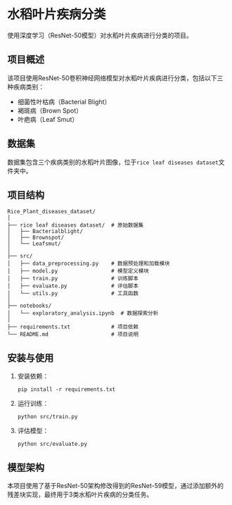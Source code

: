 # 水稻叶片疾病分类

使用深度学习（ResNet-50模型）对水稻叶片疾病进行分类的项目。

## 项目概述

该项目使用ResNet-50卷积神经网络模型对水稻叶片疾病进行分类，包括以下三种疾病类别：
- 细菌性叶枯病（Bacterial Blight）
- 褐斑病（Brown Spot）
- 叶疤病（Leaf Smut）

## 数据集

数据集包含三个疾病类别的水稻叶片图像，位于`rice leaf diseases dataset`文件夹中。

## 项目结构

```
Rice_Plant_diseases_dataset/
│
├── rice leaf diseases dataset/  # 原始数据集
│   ├── Bacterialblight/
│   ├── Brownspot/
│   └── Leafsmut/
│
├── src/
│   ├── data_preprocessing.py    # 数据预处理和加载模块
│   ├── model.py                 # 模型定义模块
│   ├── train.py                 # 训练脚本
│   ├── evaluate.py              # 评估脚本
│   └── utils.py                 # 工具函数
│
├── notebooks/
│   └── exploratory_analysis.ipynb  # 数据探索分析
│
├── requirements.txt             # 项目依赖
└── README.md                    # 项目说明
```

## 安装与使用

1. 安装依赖：
   ```
   pip install -r requirements.txt
   ```

2. 运行训练：
   ```
   python src/train.py
   ```

3. 评估模型：
   ```
   python src/evaluate.py
   ```

## 模型架构

本项目使用了基于ResNet-50架构修改得到的ResNet-59模型，通过添加额外的残差块实现，最终用于3类水稻叶片疾病的分类任务。
